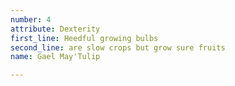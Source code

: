 ```yaml
---
number: 4
attribute: Dexterity
first_line: Heedful growing bulbs
second_line: are slow crops but grow sure fruits
name: Gael May'Tulip

---
```


